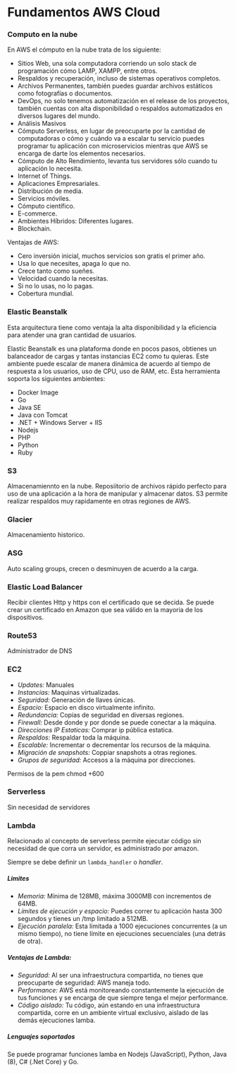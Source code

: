 # Fundamentos AWS Cloud
### Computo en la nube

En AWS el cómputo en la nube trata de los siguiente:
- Sitios Web, una sola computadora corriendo un solo stack de programación cómo LAMP, XAMPP, entre otros.
- Respaldos y recuperación, incluso de sistemas operativos completos.
- Archivos Permanentes, también puedes guardar archivos estáticos como fotografías o documentos.
- DevOps, no solo tenemos automatización en el release de los proyectos, también cuentas con alta disponibilidad o respaldos automatizados en diversos lugares del mundo.
- Análisis Masivos
- Cómputo Serverless, en lugar de preocuparte por la cantidad de computadoras o cómo y cuándo va a escalar tu servicio puedes programar tu aplicación con microservicios mientras que AWS se encarga de darte los elementos necesarios.
- Cómputo de Alto Rendimiento, levanta tus servidores sólo cuando tu aplicación lo necesita.
- Internet of Things.
- Aplicaciones Empresariales.
- Distribución de media.
- Servicios móviles.
- Cómputo científico.
- E-commerce.
- Ambientes Híbridos: Diferentes lugares.
- Blockchain.

Ventajas de AWS:
- Cero inversión inicial, muchos servicios son gratis el primer año.
- Usa lo que necesites, apaga lo que no.
- Crece tanto como sueñes.
- Velocidad cuando la necesitas.
- Si no lo usas, no lo pagas.
- Cobertura mundial.

### Elastic Beanstalk
Esta arquitectura tiene como ventaja la alta disponibilidad y la eficiencia para atender una gran cantidad de usuarios.

Elastic Beanstalk es una plataforma donde en pocos pasos, obtienes un balanceador de cargas y tantas instancias EC2 como tu quieras.
Este ambiente puede escalar de manera dinámica de acuerdo al tiempo de respuesta a los usuarios, uso de CPU, uso de RAM, etc.
Esta herramienta soporta los siguientes ambientes:
- Docker Image
- Go
- Java SE
- Java con Tomcat
- .NET + Windows Server + IIS
- Nodejs
- PHP
- Python
- Ruby

### S3
Almacenamiennto en la nube. Reposiitorio de archivos rápido perfecto para uso de una aplicación a la hora de manipular y almacenar datos.
S3 permite realizar respaldos muy rapidamente en otras regiones de AWS.

### Glacier
Almacenamiento historico.

### ASG
Auto scaling groups, crecen o desminuyen de acuerdo a la carga.
### Elastic Load Balancer
Recibir clientes Http y https con el certificado que se decida.
Se puede crear un certificado en Amazon que sea válido en la mayoria de los dispositivos.
### Route53
Administrador de DNS
### EC2
- *Updates:* Manuales
- *Instancias:* Maquinas virtualizadas.
- *Seguridad:* Generación de llaves únicas.
- *Espacio:* Espacio en disco virtualmente infinito.
- *Redundancia:* Copias de seguridad en diversas regiones.
- *Firewall:* Desde donde y por donde se puede conectar a la máquina.
- *Direcciones IP Estaticas:* Comprar ip pública estatica.
- *Respaldos:* Respaldar toda la máquina.
- *Escalable:* Incrementar o decrementar los recursos de la máquina.
- *Migración de snapshots:* Coppiar snapshots a otras regiones.
- *Grupos de seguridad:* Accesos a la máquina por direcciones.

Permisos de la pem chmod +600

### Serverless
Sin necesidad de servidores

### Lambda 
Relacionado al concepto de serverless permite ejecutar código sin necesidad de que corra un servidor, es administrado por amazon.

Siempre se debe definir un `lambda_handler` o *handler*.

##### Limites
- *Memoria:* Mínima de 128MB, máxima 3000MB con incrementos de 64MB.
- *Límites de ejecución y espacio:* Puedes correr tu aplicación hasta 300 segundos y tienes un /tmp limitado a 512MB.
- *Ejecución paralela:* Esta limitada a 1000 ejecuciones concurrentes (a un mismo tiempo), no tiene límite en ejecuciones secuenciales (una detrás de otra).

##### Ventajas de Lambda:
- *Seguridad:* Al ser una infraestructura compartida, no tienes que preocuparte de seguridad: AWS maneja todo.
- *Performance:* AWS está monitoreando constantemente la ejecución de tus funciones y se encarga de que siempre tenga el mejor performance.
- *Código aislado:* Tu código, aún estando en una infraestructura compartida, corre en un ambiente virtual exclusivo, aislado de las demás ejecuciones lamba.


##### Lenguajes soportados
Se puede programar funciones lamba en Nodejs (JavaScript), Python, Java (8), C# (.Net Core) y Go.

